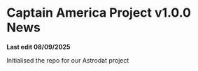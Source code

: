 # Captain America Project v1.0.0 News

**Last edit 08/09/2025**

Initialised the repo for our Astrodat project
